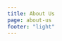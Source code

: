 ```yaml
---
title: About Us
page: about-us
footer: "light"
---
```


<script setup>
    import AboutUsPage from "./src/pages/AboutUsPage.vue";
</script>

<AboutUsPage />
